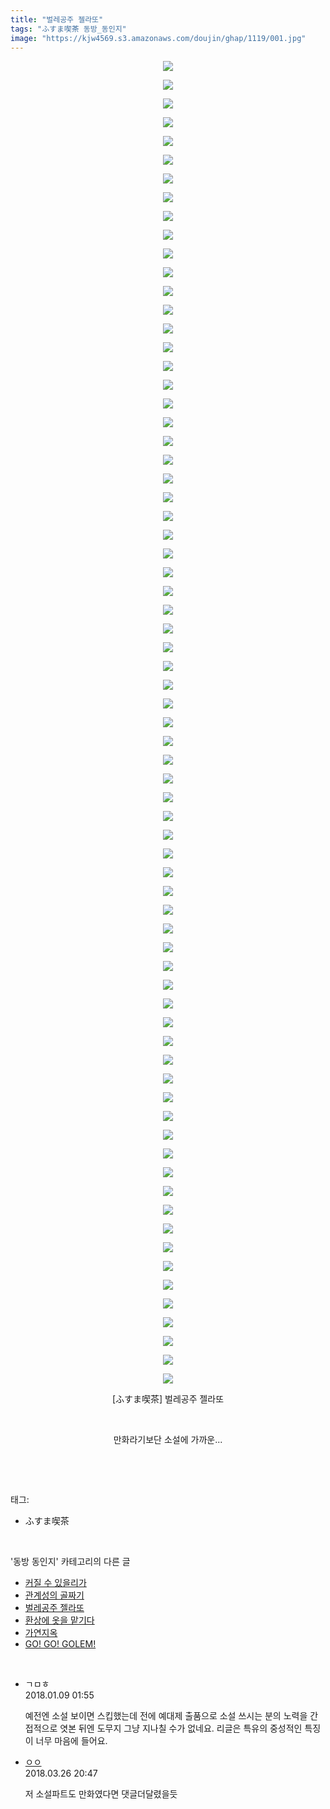 ```yaml
---
title: "벌레공주 젤라또"
tags: "ふすま喫茶 동방_동인지"
image: "https://kjw4569.s3.amazonaws.com/doujin/ghap/1119/001.jpg"
---
```

<div class="article">
<p style="text-align: center; clear: none; float: none;"><img src="{{ site.imgserver3 }}/ghap/1119/001.jpg"/></p>
<p style="text-align: center; clear: none; float: none;"><img src="{{ site.imgserver3 }}/ghap/1119/002.jpg"/></p>
<p style="text-align: center; clear: none; float: none;"><img src="{{ site.imgserver3 }}/ghap/1119/003.jpg"/></p>
<p style="text-align: center; clear: none; float: none;"><img src="{{ site.imgserver3 }}/ghap/1119/004.jpg"/></p>
<p style="text-align: center; clear: none; float: none;"><img src="{{ site.imgserver3 }}/ghap/1119/005.jpg"/></p>
<p style="text-align: center; clear: none; float: none;"><img src="{{ site.imgserver3 }}/ghap/1119/006.jpg"/></p>
<p style="text-align: center; clear: none; float: none;"><img src="{{ site.imgserver3 }}/ghap/1119/007.jpg"/></p>
<p style="text-align: center; clear: none; float: none;"><img src="{{ site.imgserver3 }}/ghap/1119/008.jpg"/></p>
<p style="text-align: center; clear: none; float: none;"><img src="{{ site.imgserver3 }}/ghap/1119/009.jpg"/></p>
<p style="text-align: center; clear: none; float: none;"><img src="{{ site.imgserver3 }}/ghap/1119/010.jpg"/></p>
<p style="text-align: center; clear: none; float: none;"><img src="{{ site.imgserver3 }}/ghap/1119/011.jpg"/></p>
<p style="text-align: center; clear: none; float: none;"><img src="{{ site.imgserver3 }}/ghap/1119/012.jpg"/></p>
<p style="text-align: center; clear: none; float: none;"><img src="{{ site.imgserver3 }}/ghap/1119/013.jpg"/></p>
<p style="text-align: center; clear: none; float: none;"><img src="{{ site.imgserver3 }}/ghap/1119/014.jpg"/></p>
<p style="text-align: center; clear: none; float: none;"><img src="{{ site.imgserver3 }}/ghap/1119/015.jpg"/></p>
<p style="text-align: center; clear: none; float: none;"><img src="{{ site.imgserver3 }}/ghap/1119/016.jpg"/></p>
<p style="text-align: center; clear: none; float: none;"><img src="{{ site.imgserver3 }}/ghap/1119/017.jpg"/></p>
<p style="text-align: center; clear: none; float: none;"><img src="{{ site.imgserver3 }}/ghap/1119/018.jpg"/></p>
<p style="text-align: center; clear: none; float: none;"><img src="{{ site.imgserver3 }}/ghap/1119/019.jpg"/></p>
<p style="text-align: center; clear: none; float: none;"><img src="{{ site.imgserver3 }}/ghap/1119/020.jpg"/></p>
<p style="text-align: center; clear: none; float: none;"><img src="{{ site.imgserver3 }}/ghap/1119/021.jpg"/></p>
<p style="text-align: center; clear: none; float: none;"><img src="{{ site.imgserver3 }}/ghap/1119/022.jpg"/></p>
<p style="text-align: center; clear: none; float: none;"><img src="{{ site.imgserver3 }}/ghap/1119/023.jpg"/></p>
<p style="text-align: center; clear: none; float: none;"><img src="{{ site.imgserver3 }}/ghap/1119/024.jpg"/></p>
<p style="text-align: center; clear: none; float: none;"><img src="{{ site.imgserver3 }}/ghap/1119/025.jpg"/></p>
<p style="text-align: center; clear: none; float: none;"><img src="{{ site.imgserver3 }}/ghap/1119/026.jpg"/></p>
<p style="text-align: center; clear: none; float: none;"><img src="{{ site.imgserver3 }}/ghap/1119/027.jpg"/></p>
<p style="text-align: center; clear: none; float: none;"><img src="{{ site.imgserver3 }}/ghap/1119/028.jpg"/></p>
<p style="text-align: center; clear: none; float: none;"><img src="{{ site.imgserver3 }}/ghap/1119/029.jpg"/></p>
<p style="text-align: center; clear: none; float: none;"><img src="{{ site.imgserver3 }}/ghap/1119/030.jpg"/></p>
<p style="text-align: center; clear: none; float: none;"><img src="{{ site.imgserver3 }}/ghap/1119/031.jpg"/></p>
<p style="text-align: center; clear: none; float: none;"><img src="{{ site.imgserver3 }}/ghap/1119/032.jpg"/></p>
<p style="text-align: center; clear: none; float: none;"><img src="{{ site.imgserver3 }}/ghap/1119/033.jpg"/></p>
<p style="text-align: center; clear: none; float: none;"><img src="{{ site.imgserver3 }}/ghap/1119/034.jpg"/></p>
<p style="text-align: center; clear: none; float: none;"><img src="{{ site.imgserver3 }}/ghap/1119/035.jpg"/></p>
<p style="text-align: center; clear: none; float: none;"><img src="{{ site.imgserver3 }}/ghap/1119/036.jpg"/></p>
<p style="text-align: center; clear: none; float: none;"><img src="{{ site.imgserver3 }}/ghap/1119/037.jpg"/></p>
<p style="text-align: center; clear: none; float: none;"><img src="{{ site.imgserver3 }}/ghap/1119/038.jpg"/></p>
<p style="text-align: center; clear: none; float: none;"><img src="{{ site.imgserver3 }}/ghap/1119/039.jpg"/></p>
<p style="text-align: center; clear: none; float: none;"><img src="{{ site.imgserver3 }}/ghap/1119/040.jpg"/></p>
<p style="text-align: center; clear: none; float: none;"><img src="{{ site.imgserver3 }}/ghap/1119/041.jpg"/></p>
<p style="text-align: center; clear: none; float: none;"><img src="{{ site.imgserver3 }}/ghap/1119/042.jpg"/></p>
<p style="text-align: center; clear: none; float: none;"><img src="{{ site.imgserver3 }}/ghap/1119/043.jpg"/></p>
<p style="text-align: center; clear: none; float: none;"><img src="{{ site.imgserver3 }}/ghap/1119/044.jpg"/></p>
<p style="text-align: center; clear: none; float: none;"><img src="{{ site.imgserver3 }}/ghap/1119/045.jpg"/></p>
<p style="text-align: center; clear: none; float: none;"><img src="{{ site.imgserver3 }}/ghap/1119/046.jpg"/></p>
<p style="text-align: center; clear: none; float: none;"><img src="{{ site.imgserver3 }}/ghap/1119/047.jpg"/></p>
<p style="text-align: center; clear: none; float: none;"><img src="{{ site.imgserver3 }}/ghap/1119/048.jpg"/></p>
<p style="text-align: center; clear: none; float: none;"><img src="{{ site.imgserver3 }}/ghap/1119/049.jpg"/></p>
<p style="text-align: center; clear: none; float: none;"><img src="{{ site.imgserver3 }}/ghap/1119/050.jpg"/></p>
<p style="text-align: center; clear: none; float: none;"><img src="{{ site.imgserver3 }}/ghap/1119/051.jpg"/></p>
<p style="text-align: center; clear: none; float: none;"><img src="{{ site.imgserver3 }}/ghap/1119/052.jpg"/></p>
<p style="text-align: center; clear: none; float: none;"><img src="{{ site.imgserver3 }}/ghap/1119/053.jpg"/></p>
<p style="text-align: center; clear: none; float: none;"><img src="{{ site.imgserver3 }}/ghap/1119/054.jpg"/></p>
<p style="text-align: center; clear: none; float: none;"><img src="{{ site.imgserver3 }}/ghap/1119/055.jpg"/></p>
<p style="text-align: center; clear: none; float: none;"><img src="{{ site.imgserver3 }}/ghap/1119/056.jpg"/></p>
<p style="text-align: center; clear: none; float: none;"><img src="{{ site.imgserver3 }}/ghap/1119/057.jpg"/></p>
<p style="text-align: center; clear: none; float: none;"><img src="{{ site.imgserver3 }}/ghap/1119/058.jpg"/></p>
<p style="text-align: center; clear: none; float: none;"><img src="{{ site.imgserver3 }}/ghap/1119/059.jpg"/></p>
<p style="text-align: center; clear: none; float: none;"><img src="{{ site.imgserver3 }}/ghap/1119/060.jpg"/></p>
<p style="text-align: center; clear: none; float: none;"><img src="{{ site.imgserver3 }}/ghap/1119/061.jpg"/></p>
<p style="text-align: center; clear: none; float: none;"><img src="{{ site.imgserver3 }}/ghap/1119/062.jpg"/></p>
<p style="text-align: center; clear: none; float: none;"><img src="{{ site.imgserver3 }}/ghap/1119/063.jpg"/></p>
<p style="text-align: center; clear: none; float: none;"><img src="{{ site.imgserver3 }}/ghap/1119/064.jpg"/></p>
<p style="text-align: center; clear: none; float: none;"><img src="{{ site.imgserver3 }}/ghap/1119/065.jpg"/></p>
<p style="text-align: center; clear: none; float: none;"><img src="{{ site.imgserver3 }}/ghap/1119/066.jpg"/></p>
<p style="text-align: center; clear: none; float: none;"><img src="{{ site.imgserver3 }}/ghap/1119/067.jpg"/></p>
<p style="text-align: center; clear: none; float: none;"><img src="{{ site.imgserver3 }}/ghap/1119/068.jpg"/></p>
<p style="text-align: center; clear: none; float: none;"><img src="{{ site.imgserver3 }}/ghap/1119/069.jpg"/></p>
<p style="text-align: center; clear: none; float: none;"><img src="{{ site.imgserver3 }}/ghap/1119/070.jpg"/></p>
<p style="text-align: center; clear: none; float: none;"><img src="{{ site.imgserver3 }}/ghap/1119/071.jpg"/></p>
<p style="text-align: center; clear: none; float: none;">[ふすま喫茶] 벌레공주 젤라또</p>
<p style="text-align: center; clear: none; float: none;"><br/></p>
<p style="text-align: center; clear: none; float: none;">만화라기보단 소설에 가까운...<br/></p>
<p><br/></p>
</div><br/>
<div class="tagTrail">
<p>태그: </p>
<ul>
<li>ふすま喫茶</li>
</ul>
</div><br/>
<div class="another">
<p>'동방 동인지' 카테고리의 다른 글</p>
<ul>
<li><a href="/ghap_1121">커질 수 있을리가</a></li>
<li><a href="/ghap_1120">관계성의 골짜기</a></li>
<li><a href="/ghap_1119">벌레공주 젤라또</a></li>
<li><a href="/ghap_1117">환상에 옷을 맡기다</a></li>
<li><a href="/ghap_1116">가연지옥</a></li>
<li><a href="/ghap_1115">GO! GO! GOLEM!</a></li>
</ul>
</div><br/>
<div class="cb_module cb_fluid">
<div class="cb_wrt cb_profile">
<div class="comment">
<ul>
<li class="cb_thumb_off" id="comment15169628">
<div class="cb_comment_area">
<div class="cb_info_area">
<div class="cb_section">
<span class="cb_nick_name">ㄱㅁㅎ</span>
</div>
<div class="cb_section">
<span class="cb_date">2018.01.09 01:55 </span>
</div>
</div>
<div class="cb_dsc_comment">
<p class="cb_dsc">
											예전엔 소설 보이면 스킵했는데 전에 예대제 출품으로 소설 쓰시는 분의 노력을 간접적으로 엿본 뒤엔 도무지 그냥 지나칠 수가 없네요. 리글은 특유의 중성적인 특징이 너무 마음에 들어요.
										</p>
</div>
</div></li>
<li class="cb_thumb_off" id="comment15227772">
<div class="cb_comment_area">
<div class="cb_info_area">
<div class="cb_section">
<span class="cb_nick_name"> <a href="http://http:/gggtttt" onclick="return openLinkInNewWindow(this)">ㅇㅇ</a></span>
</div>
<div class="cb_section">
<span class="cb_date">2018.03.26 20:47 </span>
</div>
</div>
<div class="cb_dsc_comment">
<p class="cb_dsc">
											저 소설파트도 만화였다면 댓글더달렸을듯
										</p>
</div>
</div></li>
</ul>
</div>
</div><!-- commentList close -->
</div><br/>

